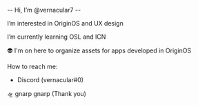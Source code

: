 -- Hi, I’m @vernacular7 --

I’m interested in OriginOS and UX design

I’m currently learning OSL and ICN

👽 I'm on here to organize assets for apps developed in OriginOS

How to reach me:
- Discord (vernacular#0)

🛸 gnarp gnarp (Thank you)

